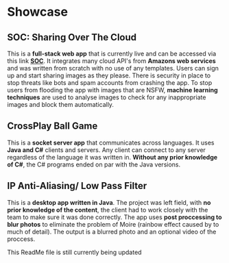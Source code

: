 # Showcase
## SOC: Sharing Over The Cloud
This is a **full-stack web app** that is currently live and can be accessed via this link **[SOC](http://ec2-3-8-195-243.eu-west-2.compute.amazonaws.com/SOC/)**. It integrates many cloud API's from **Amazons web services** and was written from scratch with no use of any templates. Users can sign up and start sharing images as they please.  There is security in place to stop threats like bots and spam accounts from crashing the app. To stop users from flooding the app with images that are NSFW, **machine learning techniques** are used to analyse images to check for any inappropriate images and block them automatically.

## CrossPlay Ball Game
This is a **socket server app** that communicates across languages. It uses **Java and C#** clients and servers. Any client can connect to any server regardless of the language it was written in. **Without any prior knowledge of C#**, the C# programs ended on par with the Java versions.

## IP Anti-Aliasing/ Low Pass Filter
This is a **desktop app written in Java**. The project was left field, with **no prior knowledge of the content**, the client had to work closely with the team to make sure it was done correctly. The app uses **post proccessing to blur photos** to eliminate the problem of Moire (rainbow effect caused by to much of detail). The output is a blurred photo and an optional video of the proccess. 


This ReadMe file is still currently being updated
